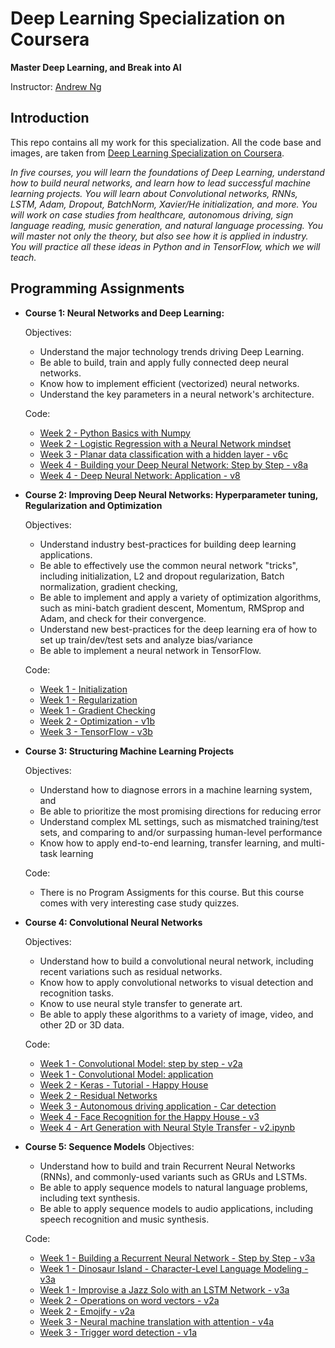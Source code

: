 # Deep Learning Specialization on Coursera

**Master Deep Learning, and Break into AI**

Instructor: [Andrew Ng](http://www.andrewng.org/)

## Introduction

This repo contains all my work for this specialization. All the code base and images, are taken from [Deep Learning Specialization on Coursera](https://www.coursera.org/specializations/deep-learning).

*In five courses, you will learn the foundations of Deep Learning, understand how to build neural networks, and learn how to lead successful machine learning projects. You will learn about Convolutional networks, RNNs, LSTM, Adam, Dropout, BatchNorm, Xavier/He initialization, and more. You will work on case studies from healthcare, autonomous driving, sign language reading, music generation, and natural language processing. You will master not only the theory, but also see how it is applied in industry. You will practice all these ideas in Python and in TensorFlow, which we will teach.*

## Programming Assignments

- **Course 1: Neural Networks and Deep Learning:**

  Objectives:
  + Understand the major technology trends driving Deep Learning.
  + Be able to build, train and apply fully connected deep neural networks. 
  + Know how to implement efficient (vectorized) neural networks. 
  + Understand the key parameters in a neural network's architecture. 

  Code:
  + [Week 2 - Python Basics with Numpy](https://github.com/chandan2294/Deep-Learning-Coursera-/blob/master/Neural%20Networks%20and%20Deep%20Learning/Week%202/Logistic%2BRegression%2Bwith%2Ba%2BNeural%2BNetwork%2Bmindset%2Bv5.ipynb)
  + [Week 2 - Logistic Regression with a Neural Network mindset](https://github.com/chandan2294/Deep-Learning-Coursera-/blob/master/Neural%20Networks%20and%20Deep%20Learning/Week%202/Python%2BBasics%2BWith%2BNumpy%2Bv3.ipynb)
  + [Week 3 - Planar data classification with a hidden layer - v6c](https://github.com/chandan2294/Deep-Learning-Coursera-/blob/master/Neural%20Networks%20and%20Deep%20Learning/Week%203/Planar_data_classification_with_onehidden_layer_v6c.ipynb)
  + [Week 4 - Building your Deep Neural Network: Step by Step - v8a](https://github.com/chandan2294/Deep-Learning-Coursera-/blob/master/Neural%20Networks%20and%20Deep%20Learning/Week%204/Building%20Deep%20Neural%20Network%20-%20Step%20by%20Step/Building_your_Deep_Neural_Network_Step_by_Step_v8a.ipynb)
  + [Week 4 - Deep Neural Network: Application - v8](https://github.com/chandan2294/Deep-Learning-Coursera-/blob/master/Neural%20Networks%20and%20Deep%20Learning/Week%204/Deep%20Neural%20Network%20Application%20-%20Image%20Classification/Deep%2BNeural%2BNetwork%2B-%2BApplication%2Bv8.ipynb)

- **Course 2: Improving Deep Neural Networks: Hyperparameter tuning, Regularization and Optimization**

  Objectives:  
  + Understand industry best-practices for building deep learning applications. 
  + Be able to effectively use the common neural network "tricks", including initialization, L2 and dropout regularization, Batch normalization, gradient checking, 
  + Be able to implement and apply a variety of optimization algorithms, such as mini-batch gradient descent, Momentum, RMSprop and Adam, and check for their convergence. 
  + Understand new best-practices for the deep learning era of how to set up train/dev/test sets and analyze bias/variance
  + Be able to implement a neural network in TensorFlow. 

  Code:
  + [Week 1 - Initialization](https://github.com/chandan2294/Deep-Learning-Coursera-/blob/master/Improving%20Deep%20Neural%20Netwroks%20-%20Hyperparameter%20Tuning%2C%20Regularization%20and%20Optimization/Week%201/Initialization/Initialization.ipynb)
  + [Week 1 - Regularization](https://github.com/chandan2294/Deep-Learning-Coursera-/blob/master/Improving%20Deep%20Neural%20Netwroks%20-%20Hyperparameter%20Tuning%2C%20Regularization%20and%20Optimization/Week%201/Regularization/Regularization_v2a.ipynb)
  + [Week 1 - Gradient Checking](https://github.com/chandan2294/Deep-Learning-Coursera-/blob/master/Improving%20Deep%20Neural%20Netwroks%20-%20Hyperparameter%20Tuning%2C%20Regularization%20and%20Optimization/Week%201/Optimization/Gradient%2BChecking%2Bv1.ipynb)
  + [Week 2 - Optimization - v1b](https://github.com/chandan2294/Deep-Learning-Coursera-/blob/master/Improving%20Deep%20Neural%20Netwroks%20-%20Hyperparameter%20Tuning%2C%20Regularization%20and%20Optimization/Week%202/Optimization_methods_v1b.ipynb)
  + [Week 3 - TensorFlow - v3b](https://github.com/chandan2294/Deep-Learning-Coursera-/blob/master/Improving%20Deep%20Neural%20Netwroks%20-%20Hyperparameter%20Tuning%2C%20Regularization%20and%20Optimization/Week%203/TensorFlow_Tutorial_v3b.ipynb)

- **Course 3: Structuring Machine Learning Projects**

  Objectives:  
  + Understand how to diagnose errors in a machine learning system, and 
  + Be able to prioritize the most promising directions for reducing error
  + Understand complex ML settings, such as mismatched training/test sets, and comparing to and/or surpassing human-level performance
  + Know how to apply end-to-end learning, transfer learning, and multi-task learning

   Code:
    + There is no Program Assigments for this course. But this course comes with very interesting case study quizzes.
  
- **Course 4: Convolutional Neural Networks**

  Objectives:  
  + Understand how to build a convolutional neural network, including recent variations such as residual networks.
  + Know how to apply convolutional networks to visual detection and recognition tasks.
  + Know to use neural style transfer to generate art.
  + Be able to apply these algorithms to a variety of image, video, and other 2D or 3D data.

  Code:
  + [Week 1 - Convolutional Model: step by step - v2a](https://github.com/chandan2294/Deep-Learning-Coursera-/blob/master/Convolutional%20Neural%20Networks/Week%201/Convolution_model_Step_by_Step_v2a.ipynb)
  + [Week 1 - Convolutional Model: application](https://github.com/chandan2294/Deep-Learning-Coursera-/blob/master/Convolutional%20Neural%20Networks/Week%201/Convolution_model_Application_v1a.ipynb)
  + [Week 2 - Keras - Tutorial - Happy House](https://github.com/chandan2294/Deep-Learning-Coursera-/blob/master/Convolutional%20Neural%20Networks/Week%202/Keras%20Tutorial/Keras_Tutorial_v2a.ipynb)
  + [Week 2 - Residual Networks](https://github.com/chandan2294/Deep-Learning-Coursera-/blob/master/Convolutional%20Neural%20Networks/Week%202/ResNets/Residual_Networks_v2a.ipynb)
  + [Week 3 - Autonomous driving application - Car detection](https://github.com/chandan2294/Deep-Learning-Coursera-/blob/master/Convolutional%20Neural%20Networks/Week%203/Autonomous_driving_application_Car_detection_v3a.ipynb)
  + [Week 4 - Face Recognition for the Happy House - v3](https://github.com/chandan2294/Deep-Learning-Coursera-/blob/master/Convolutional%20Neural%20Networks/Week%204/Face%20Recognition/Face_Recognition_v3a.ipynb)
  + [Week 4 - Art Generation with Neural Style Transfer - v2.ipynb](https://github.com/chandan2294/Deep-Learning-Coursera-/blob/master/Convolutional%20Neural%20Networks/Week%204/Neural%20Style%20Transfer/Art_Generation_with_Neural_Style_Transfer_v3a.ipynb)

  
- **Course 5: Sequence Models**
  Objectives:
  + Understand how to build and train Recurrent Neural Networks (RNNs), and commonly-used variants such as GRUs and LSTMs.
  + Be able to apply sequence models to natural language problems, including text synthesis. 
  + Be able to apply sequence models to audio applications, including speech recognition and music synthesis.
  
  Code:
  + [Week 1 - Building a Recurrent Neural Network - Step by Step - v3a](https://github.com/chandan2294/Deep-Learning-Coursera-/blob/master/Sequence%20Models/Week%201/Building%20a%20Recurrent%20Neural%20Network%20-%20Step%20by%20Step/Building_a_Recurrent_Neural_Network_Step_by_Step_v3a.ipynb)
  + [Week 1 - Dinosaur Island - Character-Level Language Modeling - v3a](https://github.com/chandan2294/Deep-Learning-Coursera-/blob/master/Sequence%20Models/Week%201/Dinosaur%20Island%20Character%20Level%20Language%20Model/Dinosaurus_Island_Character_level_language_model_final_v3a.ipynb)
  + [Week 1 - Improvise a Jazz Solo with an LSTM Network - v3a](https://github.com/chandan2294/Deep-Learning-Coursera-/blob/master/Sequence%20Models/Week%201/Jazz%20Improvisation%20with%20LSTM/Improvise_a_Jazz_Solo_with_an_LSTM_Network_v3a.ipynb)
  + [Week 2 - Operations on word vectors - v2a](https://github.com/chandan2294/Deep-Learning-Coursera-/blob/master/Sequence%20Models/Week%202/Word%20Vector%20Representation/Operations_on_word_vectors_v2a.ipynb)
  + [Week 2 - Emojify - v2a](https://github.com/chandan2294/Deep-Learning-Coursera-/blob/master/Sequence%20Models/Week%202/Emojify/Emojify_v2a.ipynb)
  + [Week 3 - Neural machine translation with attention - v4a](https://github.com/chandan2294/Deep-Learning-Coursera-/blob/master/Sequence%20Models/Week%203/Neural%20Machine%20Translation/Neural_machine_translation_with_attention_v4a.ipynb)
  + [Week 3 - Trigger word detection - v1a](https://github.com/chandan2294/Deep-Learning-Coursera-/blob/master/Sequence%20Models/Week%203/Trigger%20Word%20Detection/Trigger_word_detection_v1a.py)
